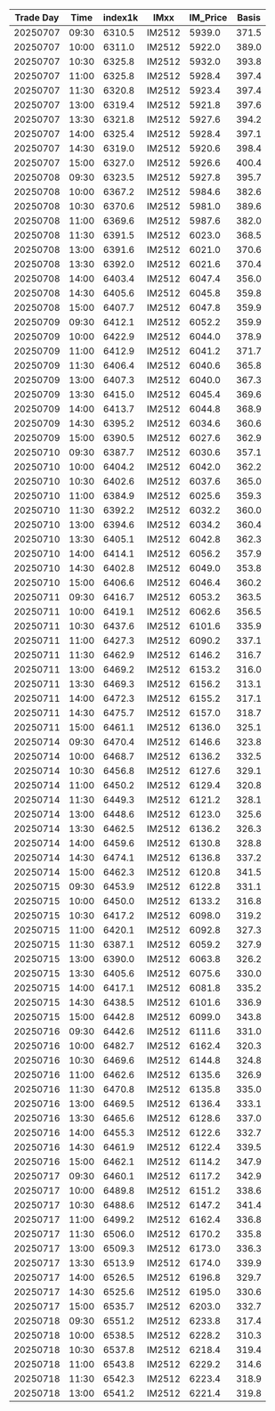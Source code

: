 | Trade Day  | Time | index1k | IMxx | IM_Price | Basis |
| ---------- | ---- | ------- | ---- | -------- | ----- |
| 20250707 | 09:30 | 6310.5 | IM2512 | 5939.0 | 371.5 | 
| 20250707 | 10:00 | 6311.0 | IM2512 | 5922.0 | 389.0 | 
| 20250707 | 10:30 | 6325.8 | IM2512 | 5932.0 | 393.8 | 
| 20250707 | 11:00 | 6325.8 | IM2512 | 5928.4 | 397.4 | 
| 20250707 | 11:30 | 6320.8 | IM2512 | 5923.4 | 397.4 | 
| 20250707 | 13:00 | 6319.4 | IM2512 | 5921.8 | 397.6 | 
| 20250707 | 13:30 | 6321.8 | IM2512 | 5927.6 | 394.2 | 
| 20250707 | 14:00 | 6325.4 | IM2512 | 5928.4 | 397.1 | 
| 20250707 | 14:30 | 6319.0 | IM2512 | 5920.6 | 398.4 | 
| 20250707 | 15:00 | 6327.0 | IM2512 | 5926.6 | 400.4 | 
| 20250708 | 09:30 | 6323.5 | IM2512 | 5927.8 | 395.7 | 
| 20250708 | 10:00 | 6367.2 | IM2512 | 5984.6 | 382.6 | 
| 20250708 | 10:30 | 6370.6 | IM2512 | 5981.0 | 389.6 | 
| 20250708 | 11:00 | 6369.6 | IM2512 | 5987.6 | 382.0 | 
| 20250708 | 11:30 | 6391.5 | IM2512 | 6023.0 | 368.5 | 
| 20250708 | 13:00 | 6391.6 | IM2512 | 6021.0 | 370.6 | 
| 20250708 | 13:30 | 6392.0 | IM2512 | 6021.6 | 370.4 | 
| 20250708 | 14:00 | 6403.4 | IM2512 | 6047.4 | 356.0 | 
| 20250708 | 14:30 | 6405.6 | IM2512 | 6045.8 | 359.8 | 
| 20250708 | 15:00 | 6407.7 | IM2512 | 6047.8 | 359.9 | 
| 20250709 | 09:30 | 6412.1 | IM2512 | 6052.2 | 359.9 |
| 20250709 | 10:00 | 6422.9 | IM2512 | 6044.0 | 378.9 |
| 20250709 | 11:00 | 6412.9 | IM2512 | 6041.2 | 371.7 |
| 20250709 | 11:30 | 6406.4 | IM2512 | 6040.6 | 365.8 |
| 20250709 | 13:00 | 6407.3 | IM2512 | 6040.0 | 367.3 |
| 20250709 | 13:30 | 6415.0 | IM2512 | 6045.4 | 369.6 |
| 20250709 | 14:00 | 6413.7 | IM2512 | 6044.8 | 368.9 |
| 20250709 | 14:30 | 6395.2 | IM2512 | 6034.6 | 360.6 | 
| 20250709 | 15:00 | 6390.5 | IM2512 | 6027.6 | 362.9 | 
| 20250710 | 09:30 | 6387.7 | IM2512 | 6030.6 | 357.1 | 
| 20250710 | 10:00 | 6404.2 | IM2512 | 6042.0 | 362.2 | 
| 20250710 | 10:30 | 6402.6 | IM2512 | 6037.6 | 365.0 | 
| 20250710 | 11:00 | 6384.9 | IM2512 | 6025.6 | 359.3 | 
| 20250710 | 11:30 | 6392.2 | IM2512 | 6032.2 | 360.0 | 
| 20250710 | 13:00 | 6394.6 | IM2512 | 6034.2 | 360.4 | 
| 20250710 | 13:30 | 6405.1 | IM2512 | 6042.8 | 362.3 | 
| 20250710 | 14:00 | 6414.1 | IM2512 | 6056.2 | 357.9 | 
| 20250710 | 14:30 | 6402.8 | IM2512 | 6049.0 | 353.8 | 
| 20250710 | 15:00 | 6406.6 | IM2512 | 6046.4 | 360.2 | 
| 20250711 | 09:30 | 6416.7 | IM2512 | 6053.2 | 363.5 | 
| 20250711 | 10:00 | 6419.1 | IM2512 | 6062.6 | 356.5 | 
| 20250711 | 10:30 | 6437.6 | IM2512 | 6101.6 | 335.9 | 
| 20250711 | 11:00 | 6427.3 | IM2512 | 6090.2 | 337.1 | 
| 20250711 | 11:30 | 6462.9 | IM2512 | 6146.2 | 316.7 | 
| 20250711 | 13:00 | 6469.2 | IM2512 | 6153.2 | 316.0 | 
| 20250711 | 13:30 | 6469.3 | IM2512 | 6156.2 | 313.1 | 
| 20250711 | 14:00 | 6472.3 | IM2512 | 6155.2 | 317.1 | 
| 20250711 | 14:30 | 6475.7 | IM2512 | 6157.0 | 318.7 | 
| 20250711 | 15:00 | 6461.1 | IM2512 | 6136.0 | 325.1 | 
| 20250714 | 09:30 | 6470.4 | IM2512 | 6146.6 | 323.8 | 
| 20250714 | 10:00 | 6468.7 | IM2512 | 6136.2 | 332.5 | 
| 20250714 | 10:30 | 6456.8 | IM2512 | 6127.6 | 329.1 | 
| 20250714 | 11:00 | 6450.2 | IM2512 | 6129.4 | 320.8 | 
| 20250714 | 11:30 | 6449.3 | IM2512 | 6121.2 | 328.1 | 
| 20250714 | 13:00 | 6448.6 | IM2512 | 6123.0 | 325.6 | 
| 20250714 | 13:30 | 6462.5 | IM2512 | 6136.2 | 326.3 | 
| 20250714 | 14:00 | 6459.6 | IM2512 | 6130.8 | 328.8 | 
| 20250714 | 14:30 | 6474.1 | IM2512 | 6136.8 | 337.2 | 
| 20250714 | 15:00 | 6462.3 | IM2512 | 6120.8 | 341.5 | 
| 20250715 | 09:30 | 6453.9 | IM2512 | 6122.8 | 331.1 | 
| 20250715 | 10:00 | 6450.0 | IM2512 | 6133.2 | 316.8 | 
| 20250715 | 10:30 | 6417.2 | IM2512 | 6098.0 | 319.2 | 
| 20250715 | 11:00 | 6420.1 | IM2512 | 6092.8 | 327.3 | 
| 20250715 | 11:30 | 6387.1 | IM2512 | 6059.2 | 327.9 | 
| 20250715 | 13:00 | 6390.0 | IM2512 | 6063.8 | 326.2 | 
| 20250715 | 13:30 | 6405.6 | IM2512 | 6075.6 | 330.0 | 
| 20250715 | 14:00 | 6417.1 | IM2512 | 6081.8 | 335.2 | 
| 20250715 | 14:30 | 6438.5 | IM2512 | 6101.6 | 336.9 | 
| 20250715 | 15:00 | 6442.8 | IM2512 | 6099.0 | 343.8 | 
| 20250716 | 09:30 | 6442.6 | IM2512 | 6111.6 | 331.0 | 
| 20250716 | 10:00 | 6482.7 | IM2512 | 6162.4 | 320.3 | 
| 20250716 | 10:30 | 6469.6 | IM2512 | 6144.8 | 324.8 | 
| 20250716 | 11:00 | 6462.6 | IM2512 | 6135.6 | 326.9 | 
| 20250716 | 11:30 | 6470.8 | IM2512 | 6135.8 | 335.0 | 
| 20250716 | 13:00 | 6469.5 | IM2512 | 6136.4 | 333.1 | 
| 20250716 | 13:30 | 6465.6 | IM2512 | 6128.6 | 337.0 | 
| 20250716 | 14:00 | 6455.3 | IM2512 | 6122.6 | 332.7 | 
| 20250716 | 14:30 | 6461.9 | IM2512 | 6122.4 | 339.5 | 
| 20250716 | 15:00 | 6462.1 | IM2512 | 6114.2 | 347.9 | 
| 20250717 | 09:30 | 6460.1 | IM2512 | 6117.2 | 342.9 | 
| 20250717 | 10:00 | 6489.8 | IM2512 | 6151.2 | 338.6 | 
| 20250717 | 10:30 | 6488.6 | IM2512 | 6147.2 | 341.4 | 
| 20250717 | 11:00 | 6499.2 | IM2512 | 6162.4 | 336.8 | 
| 20250717 | 11:30 | 6506.0 | IM2512 | 6170.2 | 335.8 | 
| 20250717 | 13:00 | 6509.3 | IM2512 | 6173.0 | 336.3 | 
| 20250717 | 13:30 | 6513.9 | IM2512 | 6174.0 | 339.9 | 
| 20250717 | 14:00 | 6526.5 | IM2512 | 6196.8 | 329.7 | 
| 20250717 | 14:30 | 6525.6 | IM2512 | 6195.0 | 330.6 | 
| 20250717 | 15:00 | 6535.7 | IM2512 | 6203.0 | 332.7 | 
| 20250718 | 09:30 | 6551.2 | IM2512 | 6233.8 | 317.4 | 
| 20250718 | 10:00 | 6538.5 | IM2512 | 6228.2 | 310.3 | 
| 20250718 | 10:30 | 6537.8 | IM2512 | 6218.4 | 319.4 | 
| 20250718 | 11:00 | 6543.8 | IM2512 | 6229.2 | 314.6 | 
| 20250718 | 11:30 | 6542.3 | IM2512 | 6223.4 | 318.9 | 
| 20250718 | 13:00 | 6541.2 | IM2512 | 6221.4 | 319.8 | 
